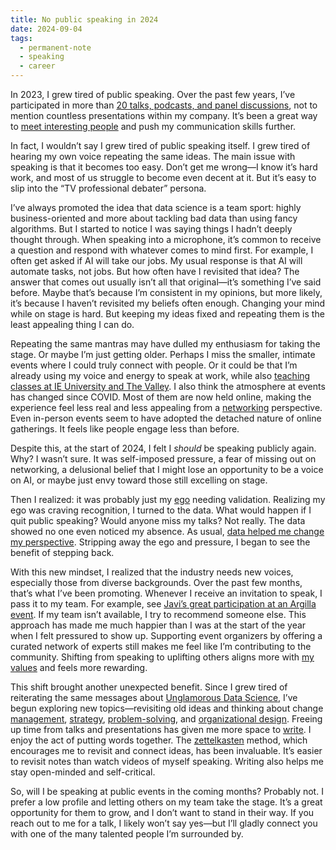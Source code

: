```yaml
---
title: No public speaking in 2024
date: 2024-09-04
tags:
  - permanent-note
  - speaking
  - career
---
```





In 2023, I grew tired of public speaking. Over the past few years, I’ve participated in more than [20 talks, podcasts, and panel discussions](mocs/moc-public-appearances.md), not to mention countless presentations within my company. It’s been a great way to [meet interesting people](notes/Public%20Speaking%20is%20a%20Game-Changer%20for%20Networking.md) and push my communication skills further.

In fact, I wouldn’t say I grew tired of public speaking itself. I grew tired of hearing my own voice repeating the same ideas. The main issue with speaking is that it becomes too easy. Don’t get me wrong—I know it’s hard work, and most of us struggle to become even decent at it. But it’s easy to slip into the “TV professional debater” persona.

I’ve always promoted the idea that data science is a team sport: highly business-oriented and more about tackling bad data than using fancy algorithms. But I started to notice I was saying things I hadn’t deeply thought through. When speaking into a microphone, it’s common to receive a question and respond with whatever comes to mind first. For example, I often get asked if AI will take our jobs. My usual response is that AI will automate tasks, not jobs. But how often have I revisited that idea? The answer that comes out usually isn’t all that original—it’s something I’ve said before. Maybe that’s because I’m consistent in my opinions, but more likely, it’s because I haven’t revisited my beliefs often enough. Changing your mind while on stage is hard. But keeping my ideas fixed and repeating them is the least appealing thing I can do.

Repeating the same mantras may have dulled my enthusiasm for taking the stage. Or maybe I’m just getting older. Perhaps I miss the smaller, intimate events where I could truly connect with people. Or it could be that I’m already using my voice and energy to speak at work, while also [teaching classes at IE University and The Valley](mocs/Bio.md). I also think the atmosphere at events has changed since COVID. Most of them are now held online, making the experience feel less real and less appealing from a [networking](notes/Public%20Speaking%20is%20a%20Game-Changer%20for%20Networking.md) perspective. Even in-person events seem to have adopted the detached nature of online gatherings. It feels like people engage less than before.

Despite this, at the start of 2024, I felt I _should_ be speaking publicly again. Why? I wasn’t sure. It was self-imposed pressure, a fear of missing out on networking, a delusional belief that I might lose an opportunity to be a voice on AI, or maybe just envy toward those still excelling on stage.

Then I realized: it was probably just my [ego](notes/Be%20helpful.md) needing validation. Realizing my ego was craving recognition, I turned to the data. What would happen if I quit public speaking? Would anyone miss my talks? Not really. The data showed no one even noticed my absence. As usual, [data helped me change my perspective](notes/Bayesian%20reasoning.md). Stripping away the ego and pressure, I began to see the benefit of stepping back.

With this new mindset, I realized that the industry needs new voices, especially those from diverse backgrounds. Over the past few months, that’s what I’ve been promoting. Whenever I receive an invitation to speak, I pass it to my team. For example, see [Javi’s great participation at an Argilla event](https://www.youtube.com/watch?v=QvBPbgEpUHI). If my team isn’t available, I try to recommend someone else. This approach has made me much happier than I was at the start of the year when I felt pressured to show up. Supporting event organizers by offering a curated network of experts still makes me feel like I’m contributing to the community. Shifting from speaking to uplifting others aligns more with [my values](notes/Be%20helpful.md)  and feels more rewarding.

This shift brought another unexpected benefit. Since I grew tired of reiterating the same messages about [Unglamorous Data Science](https://x.com/pelayoarbues/status/1273863893979447296), I’ve begun exploring new topics—revisiting old ideas and thinking about change [management](mocs/moc-management.md), [strategy](literature-notes/Books/Good%20strategy%20Bad%20strategy.md), [problem-solving](literature-notes/Books/Problem%20Solving%20Estrategico.md), and [organizational design](literature-notes/Books/An%20Elegant%20Puzzle.%20Systems%20of%20Engineering%20Management.md). Freeing up time from talks and presentations has given me more space to [write](mocs/digital-garden.md). I enjoy the act of putting words together. The [zettelkasten](literature-notes/Books/How%20to%20take%20smart%20notes.md) method, which encourages me to revisit and connect ideas, has been invaluable. It’s easier to revisit notes than watch videos of myself speaking. Writing also helps me stay open-minded and self-critical.

So, will I be speaking at public events in the coming months? Probably not. I prefer a low profile and letting others on my team take the stage. It’s a great opportunity for them to grow, and I don’t want to stand in their way. If you reach out to me for a talk, I likely won’t say yes—but I’ll gladly connect you with one of the many talented people I’m surrounded by.